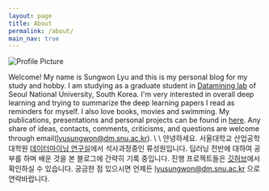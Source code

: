 ```yaml
---
layout: page
title: About
permalink: /about/
main_nav: true
---
```


<img src="{{ site.baseurl }}/assets/profile.jpg" title="Profile Picture" class="profile">

Welcome! My name is Sungwon Lyu and this is my personal blog for my study and hobby. I am studying as a graduate student in [Datamining lab]("http://dm.snu.ac.kr") of Seoul National University, South Korea. I'm very interested in overall deep learning and trying to summarize the deep learning papers I read as reminders for myself. I also love books, movies and swimming. My publications, presentations and personal projects can be found in [here](https://lyusungwon.github.io/works/).
Any share of ideas, contacts, comments, criticisms, and questions are welcome through email(lyusungwon@dm.snu.ac.kr). 
\\
\\
안녕하세요. 서울대학교 산업공학대학원 [데이터마이닝 연구실]("http://dm.snu.ac.kr")에서 석사과정중인 류성원입니다. 딥러닝 전반에 대하여 공부를 하며 배운 것을 본 블로그에 간략히 기록 중입니다. 진행 프로젝트들은 [깃허브](http://github.com/lyusungwon)에서 확인하실 수 있습니다. 궁금한 점 있으시면 언제든 lyusungwon@dm.snu.ac.kr 으로 연락바랍니다. 